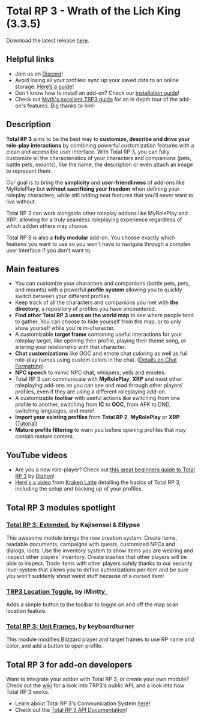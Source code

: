 # Total RP 3 - Wrath of the Lich King (3.3.5)

Download the latest release [here](https://github.com/joyvanderveeken/Total-RP-3-WotLK/releases/latest).

</div>

## Helpful links

- Join us on [Discord]!
- Avoid losing all your profiles: sync up your saved data to an online storage. [Here’s a guide](https://github.com/Total-RP/Total-RP-3/wiki/How-to-backup-and-synchronize-your-add-ons-settings-using-a-cloud-service)!
- Don't know how to install an add-on? Check our [installation guide]!
- Check out [Myth's excellent TRP3 guide][myth's guide] for an in depth tour of the add-on's features. Big thanks to him!

## Description

**Total RP 3** aims to be the best way to **customize, describe and drive your role-play interactions** by combining powerful customization features with a clean and accessible user interface. With Total RP 3, you can fully customize all the characteristics of your characters and companions (pets, battle pets, mounts), like the name, the description or even attach an image to represent them.

Our goal is to bring the **simplicity** and **user-friendliness** of add-ons like MyRolePlay but **without sacrificing your freedom** when defining your roleplay characters, while still adding neat features that you'll never want to live without.

Total RP 3 can work alongside other roleplay addons like MyRolePlay and XRP, allowing for a truly seamless roleplaying experience regardless of which addon others may choose.

Total RP 3 is also a **fully modular** add-on. You choose exactly which features you want to use so you won't have to navigate through a complex user interface if you don't want to.

## Main features

- You can customize your characters and companions (battle pets, pets, and mounts) with a powerful **profile system** allowing you to quickly switch between your different profiles.
- Keep track of all the characters and companions you met with **the directory**, a repository of profiles you have encountered.
- **Find other Total RP 3 users on the world map** to see where people tend to gather. You can choose to hide yourself from the map, or to only show yourself while you're in-character.
- A customizable **target frame** containing useful interactions for your roleplay target, like opening their profile, playing their theme song, or altering your relationship with that character.
- **Chat customizations** like OOC and emote chat coloring as well as full role-play names using custom colors in the chat. ([Details on Chat Formatting][chatf])
- **NPC speech** to mimic NPC chat, whispers, yells and emotes.
- Total RP 3 can communicate with **MyRolePlay**, **XRP** and most other roleplaying add-ons so you can see and read through other players' profiles, even if they are using a different roleplaying add-on.
- A customizable **toolbar** with useful actions like switching from one profile to another, switching from **IC** to **OOC**, from AFK to DND, switching languages, and more!
- **Import your existing profiles** from **Total RP 2**, **MyRolePlay** or **XRP**. ([Tutorial][import])
- **Mature profile filtering** to warn you before opening profiles that may contain mature content.

## YouTube videos

- Are you a new role-player? Check out [this great beginners guide to Total RP 3](https://youtu.be/pVQBxD4DiPM) by [Dizhon](https://www.youtube.com/channel/UC8UncaFHm3yL1eTKCjGDNtw)!
- [Here's a video](https://youtu.be/pJyoBQVEVO8) from [Kraken Latte](https://www.youtube.com/c/KrakenLatte) detailing the basics of Total RP 3, including the setup and backing up of your profiles.

## Total RP 3 modules spotlight

### [Total RP 3: Extended](https://www.curseforge.com/wow/addons/total-rp-3-extended), by Kajisensei & Ellypse

This awesome module brings the new creation system. Create items, readable documents, campaigns with quests, customized NPCs and dialogs, loots. Use the inventory system to show items you are wearing and inspect other players' inventory. Create stashes that other players will be able to inspect. Trade items with other players safely thanks to our security level system that allows you to define authorizations per item and be sure you won't suddenly shout weird stuff because of a cursed item!

### [TRP3 Location Toggle](https://www.curseforge.com/wow/addons/trp3-location-toggle), by iMintty_

Adds a simple button to the toolbar to toggle on and off the map scan location feature.

### [Total RP 3: Unit Frames](https://www.curseforge.com/wow/addons/total-rp-3-unit-frames), by keyboardturner

This module modifies Blizzard player and target frames to use RP name and color, and add a button to open profile.

## Total RP 3 for add-on developers

Want to integrate your addon with Total RP 3, or create your own module? Check out the [wiki](https://github.com/Total-RP/Total-RP-3/wiki) for a look into TRP3's public API, and a look into how Total RP 3 works.

- Learn about Total RP 3's Communication System [here](https://github.com/Total-RP/Total-RP-3/wiki/Communication-system)!
- Check out the [Total RP 3 API Documentation](https://github.com/Total-RP/Total-RP-3/wiki/Total-RP-3%27s-API-documentation)!

[CurseForge]: http://curse.totalrp3.info
[Discord]: http://discord.totalrp3.info
[myth's guide]: http://tinyurl.com/myths-trp3-guide

[F.A.Q]: https://github.com/Total-RP/Total-RP-3/wiki/Frequently-Asked-Questions
[troubleshooting page]: https://github.com/Total-RP/Total-RP-3/wiki/Troubleshooting-Common-Issues

[installation guide]: https://github.com/Total-RP/Total-RP-3/wiki/How-to-install-and-update-Total-RP-3
[import]: https://github.com/Total-RP/Total-RP-3/wiki/How-to-import-your-existing-RP-profiles-from-another-add-on
[chatf]: https://github.com/Total-RP/Total-RP-3/wiki/Chat-formatting-in-Total-RP-3
